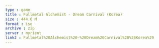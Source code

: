 ```yaml
---
type : game
title : Fullmetal Alchemist - Dream Carnival (Korea)
size : 444.6 M
format : iso
archive : zip
server : myrient
link2 : Fullmetal%20Alchemist%20-%20Dream%20Carnival%20%28Korea%29
---
```

